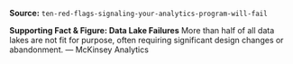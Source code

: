 **Source:** `ten-red-flags-signaling-your-analytics-program-will-fail`

**Supporting Fact & Figure: Data Lake Failures**
More than half of all data lakes are not fit for purpose, often requiring significant design changes or abandonment. — McKinsey Analytics
